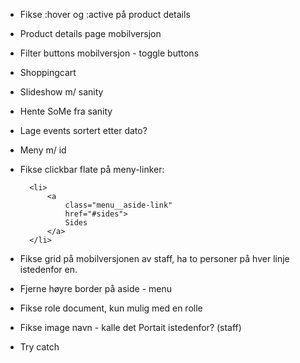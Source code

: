 - Fikse :hover og :active på product details
- Product details page mobilversjon
- Filter buttons mobilversjon - toggle buttons
- Shoppingcart
- Slideshow m/ sanity
- Hente SoMe fra sanity
- Lage events sortert etter dato?
- Meny m/ id
- Fikse clickbar flate på meny-linker:

		<li>
			<a 
				class="menu__aside-link" 
				href="#sides">
				Sides
			</a>
		</li>

- Fikse grid på mobilversjonen av staff, ha to personer på hver linje istedenfor en.
- Fjerne høyre border på aside - menu
- Fikse role document, kun mulig med en rolle
- Fikse image navn - kalle det Portait istedenfor? (staff)
- Try catch
